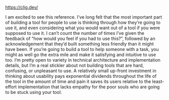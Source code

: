 <!--
.. title: Linkpost: Command-Line Interface Guidelines
.. slug: linkpost-command-line-interface-guidelines
.. date: 2021-01-05 12:00:00 UTC-07:00
.. tags: 
.. category: linkpost
.. link: 
.. description: 
.. type: text
-->

https://clig.dev/

I am excited to see this reference. I’ve long felt that the most important part of building a tool for people to use is thinking through how they’re going to use it, and even considering what you would want out of a tool if you were supposed to use it. I can’t count the number of times I’ve given the feedback of “how would you feel if you had to use this?”, followed by an acknowledgement that they’d built something less friendly than it might have been. If you’re going to build a tool to help someone with a task, you might as well go the extra mile and make it satisfying and intuitive to use too. I’m pretty open to variety in technical architecture and implementation details, but I’m a real stickler about not building tools that are hard, confusing, or unpleasant to use. A relatively small up-front investment in thinking about usability pays exponential dividends throughout the life of the tool in the amount of time and pain it saves its users relative to the least-effort implementation that lacks empathy for the poor souls who are going to be stuck using your tool.

